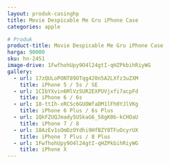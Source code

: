 ```yaml
---
layout: produk-casinghp
title: Movie Despicable Me Gru iPhone Case
categories: apple

# Produk
product-title: Movie Despicable Me Gru iPhone Case
harga: 90000
sku: hn-2451
image-drive: 1FwfhohUpy9O4l24gtI-qHZPkbihRiyWG
gallery:
  - url: 17zQULoPONT89OTqg420n5A2LXfz3uZXM
    title: iPhone 5 / 5s / SE
  - url: 1CIbYXvin6MlVz5UR2EXPUVjxfi7acpFd
    title: iPhone 6 / 6s
  - url: 18-ttIh-xRCSc6GUOWfaDM1lFh0YJlVKg
    title: iPhone 6 Plus / 6s Plus
  - url: 1QkFZUQJmady5USkaG6_58gK0b-kCHOaU
    title: iPhone 7 / 8
  - url: 18AzEv1sOmDzOYdhi9HfBZY8TFuOcyrUX
    title: iPhone 7 Plus / 8 Plus
  - url: 1FwfhohUpy9O4l24gtI-qHZPkbihRiyWG
    title: iPhone X
---
```

